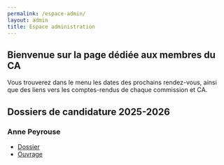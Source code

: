```yaml
---
permalink: /espace-admin/
layout: admin
title: Espace administration
---
```

## Bienvenue sur la page dédiée aux membres du CA

Vous trouverez dans le menu les dates des prochains rendez-vous, ainsi que des liens vers les comptes-rendus de chaque commission et CA.

## Dossiers de candidature 2025-2026

### Anne Peyrouse

- [Dossier](imgs/01anne_peyrouse_dossier.pdf.pdf)
- [Ouvrage](imgs/02anne_peyrouse_ouvrage.pdf.pdf)